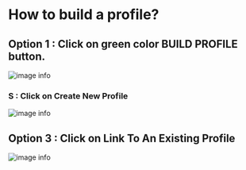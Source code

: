# How to build a profile?

## Option 1 : Click on green color BUILD PROFILE button.
![image info](../static/img/profiles/step1.png)

### S : Click on Create New Profile
![image info](../static/img/profiles/step2.png)

## Option 3 : Click on Link To An Existing Profile
![image info](../static/img/profiles/step3.png)
